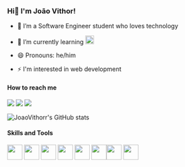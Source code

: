 ### Hi👋 I'm João Vithor!
- 🔭 I’m a Software Engineer student who loves technology
- 🌱 I’m currently learning <img width="20" height="20" src="https://cdn.jsdelivr.net/gh/devicons/devicon@latest/icons/react/react-original-wordmark.svg" />
          
- 😄 Pronouns: he/him
- ⚡ I'm interested in web development

#### How to reach me
<a href = "mailto:joaovithormg@gmail.com"><img loading="lazy" src="https://img.shields.io/badge/Gmail-D14836?style=for-the-badge&logo=gmail&logoColor=white" target="_blank"></a> <a href="https://www.linkedin.com/in/jo%C3%A3o-vithor-moraes-b763872b3/" target="_blank"><img loading="lazy" src="https://img.shields.io/badge/-LinkedIn-%230077B5?style=for-the-badge&logo=linkedin&logoColor=white" target="_blank"></a> <a href="https://www.instagram.com/joaovithormoraes_/" target="_blank"><img loading="lazy" src="https://img.shields.io/badge/-Instagram-%23E4405F?style=for-the-badge&logo=instagram&logoColor=white" target="_blank"></a>

![JoaoVithorr's GitHub stats](https://github-readme-stats.vercel.app/api?username=JoaoVithorr&show_icons=true&theme=gruvbox)

#### Skills and Tools
<img width="35" height="35" src="https://cdn.jsdelivr.net/gh/devicons/devicon@latest/icons/html5/html5-original.svg" /> <img width="35" height="35" src="https://cdn.jsdelivr.net/gh/devicons/devicon@latest/icons/css3/css3-original.svg" /> <img width="35" height="35" src="https://cdn.jsdelivr.net/gh/devicons/devicon@latest/icons/javascript/javascript-plain.svg" /> <img width="35" height="35" src="https://cdn.jsdelivr.net/gh/devicons/devicon@latest/icons/nodejs/nodejs-original.svg" /> <img width="35" heighy="35" src="https://cdn.jsdelivr.net/gh/devicons/devicon@latest/icons/python/python-original.svg" /> <img width="35" height="35" src="https://cdn.jsdelivr.net/gh/devicons/devicon@latest/icons/django/django-plain.svg" /><img width="35" height="35" src="https://cdn.jsdelivr.net/gh/devicons/devicon@latest/icons/linux/linux-original.svg" /> <img width="35" height="35" src="https://cdn.jsdelivr.net/gh/devicons/devicon@latest/icons/git/git-original.svg" />
        
          
          
          
          
          
        

